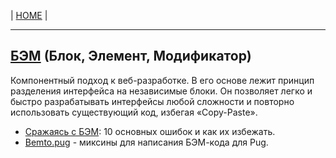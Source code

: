 | [HOME](https://github.com/vik-vavilikhin/vik-vavilikhin.github.io) |

-------------------------------------------------------------------------------------------
## [БЭМ](https://ru.bem.info/) (Блок, Элемент, Модификатор)
Компонентный подход к веб-разработке. В его основе лежит принцип разделения интерфейса на независимые блоки. Он позволяет легко и быстро разрабатывать интерфейсы любой сложности и повторно использовать существующий код, избегая «Copy-Paste».
- [Сражаясь с БЭМ](https://habr.com/ru/post/305548/): 10 основных ошибок и как их избежать.
- [Bemto.pug](https://github.com/kizu/bemto) - миксины для написания БЭМ-кода для Pug.